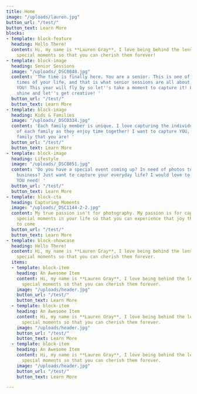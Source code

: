 ```yaml
---
title: Home
image: "/uploads/lauren.jpg"
button_url: "/test/"
button_text: Learn More
blocks:
- template: block-feature
  heading: Hello There!
  content: Hi, my name is **Lauren Gray**, I love being behind the lens, capturing
    special moments so that you can cherish them forever!
- template: block-image
  heading: Senior Sessions
  image: "/uploads/_DSC0848.jpg"
  content: 'The time is finally here. You are a senior. This is one of the most exciting
    times of your life, and that is what senior sessions are all about, celebrating
    YOU! This year will fly by so let''s take a moment to capture it! Let your personality
    shine and let''s get creative! '
  button_url: "/test/"
  button_text: Learn More
- template: block-image
  heading: Kids & Families
  image: "/uploads/_DSC0334.jpg"
  content: 'Each family member is unique. I love capturing the individual personalities
    of each family as they enjoy time together! I want to capture YOU, being the amazing
    family that you are! '
  button_url: "/test/"
  button_text: Learn More
- template: block-image
  heading: Lifestyle
  image: "/uploads/_DSC0851.jpg"
  content: 'Do you have a special event coming up? In need of photos to market your
    business? Just want to capture your everyday life? I would love to help with whatever
    YOU need! '
  button_url: "/test/"
  button_text: Learn More
- template: block-cta
  heading: Capturing Moments
  image: "/uploads/_DSC1144-2-2.jpg"
  content: My true passion isn't for photography. My passion is for capturing the
    special moments in your life so that you can experience that joy them for years
    to come
  button_url: "/test/"
  button_text: Learn More
- template: block-showcase
  heading: Hello There!
  content: Hi, my name is **Lauren Gray**, I love being behind the lens, capturing
    special moments so that you can cherish them forever.
  items:
  - template: block-item
    heading: An Awesome Item
    content: Hi, my name is **Lauren Gray**, I love being behind the lens, capturing
      special moments so that you can cherish them forever.
    image: "/uploads/header.jpg"
    button_url: "/test/"
    button_text: Learn More
  - template: block-item
    heading: An Awesome Item
    content: Hi, my name is **Lauren Gray**, I love being behind the lens, capturing
      special moments so that you can cherish them forever.
    image: "/uploads/header.jpg"
    button_url: "/test/"
    button_text: Learn More
  - template: block-item
    heading: An Awesome Item
    content: Hi, my name is **Lauren Gray**, I love being behind the lens, capturing
      special moments so that you can cherish them forever.
    image: "/uploads/header.jpg"
    button_url: "/test/"
    button_text: Learn More

---
```

